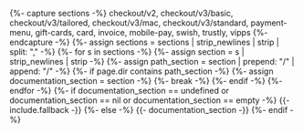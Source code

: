 {%- capture sections -%}
    checkout/v2, checkout/v3/basic, checkout/v3/tailored, checkout/v3/mac,
    checkout/v3/standard, payment-menu, gift-cards, card, invoice, mobile-pay,
    swish, trustly, vipps
{%- endcapture -%}
{%- assign sections = sections | strip_newlines | strip | split: "," -%}
{%- for s in sections -%}
    {%- assign section = s | strip_newlines | strip -%}
    {%- assign path_section = section | prepend: "/" | append: "/" -%}
    {%- if page.dir contains path_section -%}
        {%- assign documentation_section = section -%}
        {%- break -%}
    {%- endif -%}
{%- endfor -%}
{%- if documentation_section == undefined or documentation_section == nil or documentation_section == empty -%}
    {{- include.fallback -}}
{%- else -%}
    {{- documentation_section -}}
{%- endif -%}
